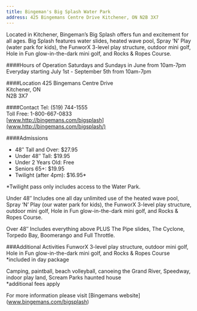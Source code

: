 ```yaml
---
title: Bingeman's Big Splash Water Park
address: 425 Bingemans Centre Drive Kitchener, ON N2B 3X7
---
```

Located in Kitchener, Bingeman’s Big Splash offers fun and excitement for all ages. Big Splash features water slides, heated wave pool, Spray ‘N’ Play (water park for kids), the FunworX 3-level play structure, outdoor mini golf, Hole in Fun glow-in-the-dark mini golf, and Rocks & Ropes Course.

####Hours of Operation 
Saturdays and Sundays in June from 10am-7pm  
Everyday starting July 1st - September 5th from 10am-7pm

####Location
425 Bingemans Centre Drive  
Kitchener, ON  
N2B 3X7

####Contact
Tel: (519) 744-1555  
Toll Free: 1-800-667-0833  
[www.http://bingemans.com/bigsplash](www.http://bingemans.com/bigsplash/)

####Admissions
- 48″ Tall and Over: 	$27.95
- Under 48″ Tall: 	$19.95
- Under 2 Years Old: 	Free
- Seniors 65+: 	$19.95
- Twilight (after 4pm): 	$16.95*

*Twilight pass only includes access to the Water Park.

Under 48″
Includes one all day unlimited use of the heated wave pool, Spray ‘N’ Play (our water park for kids), the FunworX 3-level play structure, outdoor mini golf, Hole in Fun glow-in-the-dark mini golf, and Rocks & Ropes Course.

Over 48″
Includes everything above PLUS The Pipe slides, The Cyclone, Torpedo Bay, Boomerango and Full Throttle.

###Additional Activities
FunworX 3-level play structure, outdoor mini golf, Hole in Fun glow-in-the-dark mini golf, and Rocks & Ropes Course  
*included in day package

Camping, paintball, beach volleyball, canoeing the Grand River, Speedway, indoor play land, Scream Parks haunted house  
*additional fees apply

For more information please visit [Bingemans website] (www.bingemans.com/bigsplash)
